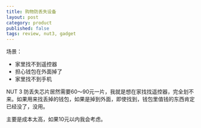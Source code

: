```yaml
---
title: 购物防丢失设备
layout: post
category: product
published: false
tags: review, nut3, gadget
---
```


场景：

- 家里找不到遥控器
- 担心钱包在外面掉了
- 家里找不到手机

NUT 3 防丢失芯片居然需要60～90元一片，我就是想在家找找遥控器，完全划不来。如果用来找丢掉的钱包，如果是掉到外面，即使找到，钱包里值钱的东西肯定已经没了，没用。

主要是成本太高，如果10元以内我会考虑。